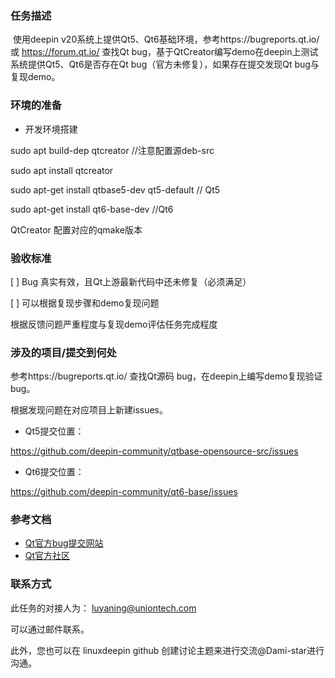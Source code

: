 ### 任务描述

​	使用deepin v20系统上提供Qt5、Qt6基础环境，参考https://bugreports.qt.io/ 或 https://forum.qt.io/ 查找Qt bug，基于QtCreator编写demo在deepin上测试系统提供Qt5、Qt6是否存在Qt bug（官方未修复），如果存在提交发现Qt bug与复现demo。



### 环境的准备

- 开发环境搭建

sudo apt build-dep qtcreator //注意配置源deb-src

sudo apt install qtcreator

sudo apt-get install  qtbase5-dev   qt5-default  // Qt5

sudo apt-get install qt6-base-dev  //Qt6

QtCreator 配置对应的qmake版本



### 验收标准

 [ ] Bug 真实有效，且Qt上游最新代码中还未修复（必须满足）

 [ ] 可以根据复现步骤和demo复现问题

根据反馈问题严重程度与复现demo评估任务完成程度



### 涉及的项目/提交到何处

参考https://bugreports.qt.io/ 查找Qt源码 bug，在deepin上编写demo复现验证bug。

根据发现问题在对应项目上新建issues。



- Qt5提交位置：

https://github.com/deepin-community/qtbase-opensource-src/issues

- Qt6提交位置：

https://github.com/deepin-community/qt6-base/issues



### 参考文档

- [Qt官方bug提交网站](https://bugreports.qt.io/ )
- [Qt官方社区](https://forum.qt.io/)

### 联系方式

此任务的对接人为： luyaning@uniontech.com

可以通过邮件联系。

此外，您也可以在 linuxdeepin github 创建讨论主题来进行交流@Dami-star进行沟通。
